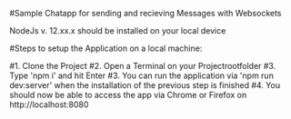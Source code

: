 #Sample Chatapp for sending and recieving Messages with Websockets

NodeJs v. 12.xx.x should be installed on your local device

#Steps to setup the Application on a local machine:

#1. Clone the Project
#2. Open a Terminal on your Projectrootfolder
#3. Type 'npm i' and hit Enter
#3. You can run the application via 'npm run dev:server' when the installation of the previous step is finished 
#4. You should now be able to access the app via Chrome or Firefox on http://localhost:8080


